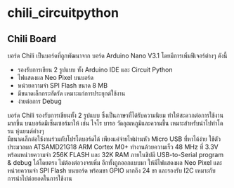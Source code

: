 # chili_circuitpython
## Chili Board
บอร์ด Chili เป็นบอร์ดที่ถูกพัฒนาจาก บอร์ด Arduino Nano V3.1 โดยมีการเพิ่มฟีเจอร์ต่างๆ ดังนี้

  * รองรับการเขียน 2 รูปแบบ ทั้ง Arduino IDE และ Circuit Python
  * ไฟแสดงผล Neo Pixel บนบอร์ด
  * หน่วยความจำ SPI Flash ขนาด 8 MB
  * มีขนาดเล็กกระทัดรัด เหมาะแก่การประยุกต์ใช้งาน
  * ง่ายต่อการ Debug

บอร์ด Chili รองรับการเขียนทั้ง 2 รูปแบบ ซึ่งเป็นภาษาที่ได้รับความนิยม ทำให้สะดวกต่อการใช้งานมากขึ้น 
บนบอร์ดมีเซ็นเซอร์มาให้ เช่น ไจโร บารอ วัดอุณหภูมิและความชื้น เหมาะสำหรับนำไปทำโดรน หุ่นยนต์ต่างๆ  
มีขนาดเล็กต่อใช้งานร่วมกับโปรโตบอร์ดได้ เพียงแค่จ่ายไฟผ่านหัว Micro USB ที่หาได้ง่าย ใช้ตัวประมวลผล 
ATSAMD21G18 ARM Cortex M0+ ทำงานด้วยความเร็ว 48 MHz ที่ 3.3V พร้อมหน่วยความจำ 256K FLASH และ 
32K RAM ภายในชิปมี USB-to-Serial program & debug ได้โดยตรง ไม่ต้องต่อวงจรเพิ่ม  อีกทั้งถูกออกแบบมา
ให้มีไฟแสดงผล Neo Pixel และหน่วยความจำ SPI Flash บนบอร์ด พร้อมขา GPIO มากถึง 24 ขา และรองรับ 
I2C เหมาะกับการนำไปต่อยอดในการใช้งาน
